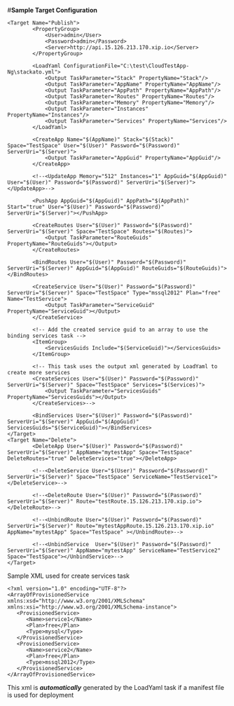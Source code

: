 
#**Sample Target Configuration**


    <Target Name="Publish">
    		<PropertyGroup>
    			<User>admin</User>
    			<Password>admin</Password>
    			<Server>http://api.15.126.213.170.xip.io</Server>
    		</PropertyGroup>
    		
    		<LoadYaml ConfigurationFile="C:\test\CloudTestApp-Ng\stackato.yml">
    			<Output TaskParameter="Stack" PropertyName="Stack"/>
    			<Output TaskParameter="AppName" PropertyName="AppName"/>
    			<Output TaskParameter="AppPath" PropertyName="AppPath"/>
    			<Output TaskParameter="Routes" PropertyName="Routes"/>
    			<Output TaskParameter="Memory" PropertyName="Memory"/>
    			<Output TaskParameter="Instances" PropertyName="Instances"/>
    			<Output TaskParameter="Services" PropertyName="Services"/>
    		</LoadYaml>
    
    		<CreateApp Name="$(AppName)" Stack="$(Stack)" Space="TestSpace" User="$(User)" Password="$(Password)" ServerUri="$(Server)">
    			<Output TaskParameter="AppGuid" PropertyName="AppGuid"/>
    		</CreateApp>
    
    		<!--<UpdateApp Memory="512" Instances="1" AppGuid="$(AppGuid)" User="$(User)" Password="$(Password)" ServerUri="$(Server)"></UpdateApp>-->
    
    		<PushApp AppGuid="$(AppGuid)" AppPath="$(AppPath)" Start="true" User="$(User)" Password="$(Password)" ServerUri="$(Server)"></PushApp>
    		
    		<CreateRoutes User="$(User)" Password="$(Password)" ServerUri="$(Server)" Space="TestSpace" Routes="$(Routes)">
    			<Output TaskParameter="RouteGuids" PropertyName="RouteGuids"></Output>
    		</CreateRoutes>
    
    		<BindRoutes User="$(User)" Password="$(Password)" ServerUri="$(Server)" AppGuid="$(AppGuid)" RouteGuids="$(RouteGuids)"></BindRoutes>
    
    		<CreateService User="$(User)" Password="$(Password)" ServerUri="$(Server)" Space="TestSpace" Type="mssql2012" Plan="free" Name="TestService">
    			<Output TaskParameter="ServiceGuid" PropertyName="ServiceGuid"></Output>
    		</CreateService>
			
			<!-- Add the created service guid to an array to use the binding services task -->
			<ItemGroup>
				<ServicesGuids Include="$(ServiceGuid)"></ServicesGuids>
			</ItemGroup>
		
    		<!-- This task uses the output xml generated by LoadYaml to create more services
    		<CreateServices User="$(User)" Password="$(Password)" ServerUri="$(Server)" Space="TestSpace" Services="$(Services)">
    			<Output TaskParameter="ServicesGuids" PropertyName="ServicesGuids"></Output>
    		</CreateServices>-->
    
    		<BindServices User="$(User)" Password="$(Password)" ServerUri="$(Server)" AppGuid="$(AppGuid)" ServicesGuids="$(ServiceGuid)"></BindServices>
	</Target>
	<Target Name="Delete">
			<DeleteApp User="$(User)" Password="$(Password)" ServerUri="$(Server)" AppName="mytestApp" Space="TestSpace" DeleteRoutes="true" DeleteServices="true"></DeleteApp>

			<!--<DeleteService User="$(User)" Password="$(Password)" ServerUri="$(Server)" Space="TestSpace" ServiceName="TestService1"></DeleteService>-->

			<!--<DeleteRoute User="$(User)" Password="$(Password)" ServerUri="$(Server)" Route="testRoute.15.126.213.170.xip.io"></DeleteRoute>-->

			<!--<UnbindRoute User="$(User)" Password="$(Password)" ServerUri="$(Server)" Route="mytestAppRoute.15.126.213.170.xip.io" AppName="mytestApp" Space="TestSpace" ></UnbindRoute>-->

			<!--<UnbindService  User="$(User)" Password="$(Password)" ServerUri="$(Server)" AppName="mytestApp" ServiceName="TestService2" Space="TestSpace"></UnbindService>-->
	</Target>
	
	
Sample XML used for create services task 

    <?xml version="1.0" encoding="UTF-8"?>
    <ArrayOfProvisionedService xmlns:xsd="http://www.w3.org/2001/XMLSchema" xmlns:xsi="http://www.w3.org/2001/XMLSchema-instance">
       <ProvisionedService>
          <Name>service1</Name>
          <Plan>free</Plan>
          <Type>mysql</Type>
       </ProvisionedService>
       <ProvisionedService>
          <Name>service2</Name>
          <Plan>free</Plan>
          <Type>mssql2012</Type>
       </ProvisionedService>
    </ArrayOfProvisionedService>

This xml is ***automatically*** generated by the LoadYaml task if a manifest file is used for deployment